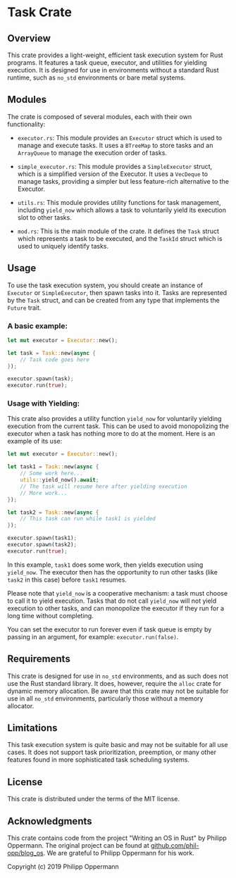 # Task Crate

## Overview

This crate provides a light-weight, efficient task execution system for Rust programs. It features a task queue, executor, and utilities for yielding execution. It is designed for use in environments without a standard Rust runtime, such as `no_std` environments or bare metal systems.

## Modules

The crate is composed of several modules, each with their own functionality:

- `executor.rs`: This module provides an `Executor` struct which is used to manage and execute tasks. It uses a `BTreeMap` to store tasks and an `ArrayQueue` to manage the execution order of tasks.

- `simple_executor.rs`: This module provides a `SimpleExecutor` struct, which is a simplified version of the Executor. It uses a `VecDeque` to manage tasks, providing a simpler but less feature-rich alternative to the Executor.

- `utils.rs`: This module provides utility functions for task management, including `yield_now` which allows a task to voluntarily yield its execution slot to other tasks.

- `mod.rs`: This is the main module of the crate. It defines the `Task` struct which represents a task to be executed, and the `TaskId` struct which is used to uniquely identify tasks.

## Usage

To use the task execution system, you should create an instance of `Executor` or `SimpleExecutor`, then spawn tasks into it. Tasks are represented by the `Task` struct, and can be created from any type that implements the `Future` trait.

### A basic example:

```rust
let mut executor = Executor::new();

let task = Task::new(async {
    // Task code goes here
});

executor.spawn(task);
executor.run(true);
```

### Usage with Yielding:

This crate also provides a utility function `yield_now` for voluntarily yielding execution from the current task. This can be used to avoid monopolizing the executor when a task has nothing more to do at the moment. Here is an example of its use:

```rust
let mut executor = Executor::new();

let task1 = Task::new(async {
    // Some work here...
    utils::yield_now().await;
    // The task will resume here after yielding execution
    // More work...
});

let task2 = Task::new(async {
    // This task can run while task1 is yielded
});

executor.spawn(task1);
executor.spawn(task2);
executor.run(true);
```
In this example, `task1` does some work, then yields execution using `yield_now`. The executor then has the opportunity to run other tasks (like `task2` in this case) before `task1` resumes.

Please note that `yield_now` is a cooperative mechanism: a task must choose to call it to yield execution. Tasks that do not call `yield_now` will not yield execution to other tasks, and can monopolize the executor if they run for a long time without completing.

You can set the executor to run forever even if task queue is empty by passing in an argument, for example: `executor.run(false)`.

## Requirements

This crate is designed for use in `no_std` environments, and as such does not use the Rust standard library. It does, however, require the `alloc` crate for dynamic memory allocation. Be aware that this crate may not be suitable for use in all `no_std` environments, particularly those without a memory allocator.

## Limitations

This task execution system is quite basic and may not be suitable for all use cases. It does not support task prioritization, preemption, or many other features found in more sophisticated task scheduling systems.

## License

This crate is distributed under the terms of the MIT license.

## Acknowledgments

This crate contains code from the project "Writing an OS in Rust" by Philipp Oppermann. The original project can be found at [github.com/phil-opp/blog_os](https://github.com/phil-opp/blog_os). We are grateful to Philipp Oppermann for his work.

Copyright (c) 2019 Philipp Oppermann